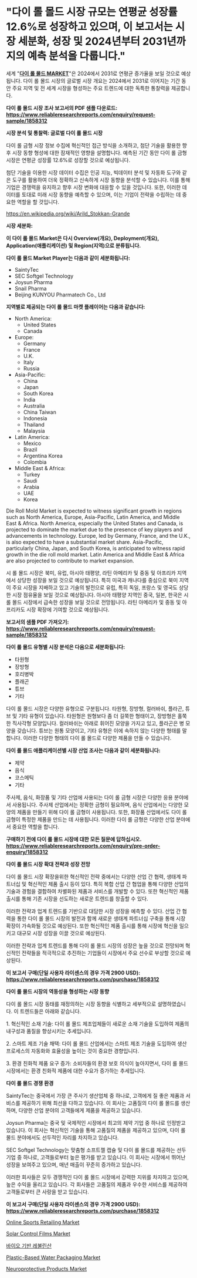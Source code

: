 <p><h1>"다이 롤 몰드 시장 규모는 연평균 성장률 12.6%로 성장하고 있으며, 이 보고서는 시장 세분화, 성장 및 2024년부터 2031년까지의 예측 분석을 다룹니다."</h1></p><p>세계 "<strong><a href="https://www.reliableresearchreports.com/die-roll-mold-r1858312">다이 롤 몰드 MARKET</a></strong>"은 2024에서 2031로 연평균 증가율을 보일 것으로 예상됩니다. 다이 롤 몰드 시장의 글로벌 시장 개요는 2024에서 2031로 이어지는 기간 동안 주요 지역 및 전 세계 시장을 형성하는 주요 트렌드에 대한 독특한 통찰력을 제공합니다.</p>
<p><strong>다이 롤 몰드 시장 조사 보고서의 PDF 샘플 다운로드: <a href="https://www.reliableresearchreports.com/enquiry/request-sample/1858312">https://www.reliableresearchreports.com/enquiry/request-sample/1858312</a></strong></p>
<p><strong>시장 분석 및 통찰력: 글로벌 다이 롤 몰드 시장</strong></p>
<p><p>다이 롤 금형 시장 정보 수집에 혁신적인 접근 방식을 소개하고, 첨단 기술을 활용한 향후 시장 동향 형성에 대한 잠재적인 영향을 설명합니다. 예측된 기간 동안 다이 롤 금형 시장은 연평균 성장률 12.6%로 성장할 것으로 예상됩니다.</p><p>첨단 기술을 이용한 시장 데이터 수집은 인공 지능, 빅데이터 분석 및 자동화 도구와 같은 도구를 활용하여 더욱 정확하고 신속하게 시장 동향을 분석할 수 있습니다. 이를 통해 기업은 경쟁력을 유지하고 향후 시장 변화에 대응할 수 있을 것입니다. 또한, 이러한 데이터를 토대로 미래 시장 동향을 예측할 수 있으며, 이는 기업이 전략을 수립하는 데 중요한 역할을 할 것입니다.</p></p>
<p><a href="%7CAUTHORITHY_DOMAIN_URL%7C">https://en.wikipedia.org/wiki/Arild_Stokkan-Grande</a></p>
<p><strong>시장 세분화:</strong></p>
<p><strong>이 다이 롤 몰드 Market은 다시 Overview(개요), Deployment(개요), Application(애플리케이션) 및 Region(지역)으로 분류됩니다.</strong></p>
<p><strong>다이 롤 몰드 Market Player는 다음과 같이 세분화됩니다:</strong></p>
<p><ul><li>SaintyTec</li><li>SEC Softgel Technology</li><li>Joysun Pharma</li><li>Snail Pharma</li><li>Beijing KUNYOU Pharmatech Co., Ltd</li></ul></p>
<p><strong>지역별로 제공되는 다이 롤 몰드 마켓 플레이어는 다음과 같습니다:</strong></p>
<p><ul>
    <li>
        North America:
        <ul>
            <li>United States</li>
            <li>Canada</li>
        </ul>
    </li>
    <li>
        Europe:
        <ul>
            <li>Germany</li>
            <li>France</li>
            <li>U.K.</li>
            <li>Italy</li>
            <li>Russia</li>
        </ul>
    </li>
    <li>
        Asia-Pacific:
        <ul>
            <li>China</li>
            <li>Japan</li>
            <li>South Korea</li>
            <li>India</li>
            <li>Australia</li>
            <li>China Taiwan</li>
            <li>Indonesia</li>
            <li>Thailand</li>
            <li>Malaysia</li>
        </ul>
    </li>
    <li>
        Latin America:
        <ul>
            <li>Mexico</li>
            <li>Brazil</li>
            <li>Argentina Korea</li>
            <li>Colombia</li>
        </ul>
    </li>
    <li>
        Middle East & Africa:
        <ul>
            <li>Turkey</li>
            <li>Saudi</li>
            <li>Arabia</li>
            <li>UAE</li>
            <li>Korea</li>
        </ul>
    </li>
    </ul></p>
<p><p>Die Roll Mold Market is expected to witness significant growth in regions such as North America, Europe, Asia-Pacific, Latin America, and Middle East & Africa. North America, especially the United States and Canada, is projected to dominate the market due to the presence of key players and advancements in technology. Europe, led by Germany, France, and the U.K., is also expected to have a substantial market share. Asia-Pacific, particularly China, Japan, and South Korea, is anticipated to witness rapid growth in the die roll mold market. Latin America and Middle East & Africa are also projected to contribute to market expansion.</p><p>시 롤 몰드 시장은 북미, 유럽, 아시아 태평양, 라틴 아메리카 및 중동 및 아프리카 지역에서 상당한 성장을 보일 것으로 예상됩니다. 특히 미국과 캐나다를 중심으로 북미 지역이 주요 시장을 지배하고 있고 기술의 발전으로 유럽, 특히 독일, 프랑스 및 영국도 상당한 시장 점유율을 보일 것으로 예상됩니다. 아시아 태평양 지역인 중국, 일본, 한국은 시 롤 몰드 시장에서 급속한 성장을 보일 것으로 전망됩니다. 라틴 아메리카 및 중동 및 아프리카도 시장 확장에 기여할 것으로 예상됩니다.</p></p>
<p><strong>보고서의 샘플 PDF 가져오기: <a href="https://www.reliableresearchreports.com/enquiry/request-sample/1858312">https://www.reliableresearchreports.com/enquiry/request-sample/1858312</a></strong></p>
<p><strong>다이 롤 몰드 유형별 시장 분석은 다음으로 세분화됩니다:</strong></p>
<p><ul><li>타원형</li><li>장방형</li><li>호리병박</li><li>플래곤</li><li>튜브</li><li>기타</li></ul></p>
<p><p>다이 롤 몰드 시장은 다양한 유형으로 구분됩니다. 타원형, 장방형, 컬러바쉬, 플라곤, 튜브 및 기타 유형이 있습니다. 타원형은 원형보다 좀 더 길쭉한 형태이고, 장방형은 홀쭉한 직사각형 모양입니다. 컬러바쉬는 아래로 휘어진 모양을 가지고 있고, 플라곤은 병 모양을 갖습니다. 튜브는 원통 모양이고, 기타 유형은 이에 속하지 않는 다양한 형태를 말합니다. 이러한 다양한 형태의 다이 롤 몰드로 다양한 제품을 만들 수 있습니다.</p></p>
<p><strong>다이 롤 몰드 애플리케이션별 시장 산업 조사는 다음과 같이 세분화됩니다:</strong></p>
<p><ul><li>제약</li><li>음식</li><li>코스메틱</li><li>기타</li></ul></p>
<p><p>주사제, 음식, 화장품 및 기타 산업에 사용되는 다이 롤 금형 시장은 다양한 응용 분야에서 사용됩니다. 주사제 산업에서는 정확한 금형이 필요하며, 음식 산업에서는 다양한 모양의 제품을 만들기 위해 다이 롤 금형이 사용됩니다. 또한, 화장품 산업에서도 다이 롤 금형이 특정한 제품을 만드는 데 사용됩니다. 이러한 다이 롤 금형은 다양한 산업 분야에서 중요한 역할을 합니다.</p></p>
<p><strong>구매하기 전에 다이 롤 몰드 시장에 대한 모든 질문에 답하십시오. <a href="https://www.reliableresearchreports.com/enquiry/pre-order-enquiry/1858312">https://www.reliableresearchreports.com/enquiry/pre-order-enquiry/1858312</a></strong></p>
<p><strong>다이 롤 몰드 시장 확대 전략과 성장 전망</strong></p>
<p><p>다이 롤 몰드 시장 확장을위한 혁신적인 전략 중에서는 다양한 산업 간 협력, 생태계 파트너십 및 혁신적인 제품 출시 등이 있다. 특히 복합 산업 간 협업을 통해 다양한 산업의 기술과 경험을 결합하여 차별화된 제품과 서비스를 개발할 수 있다. 또한 혁신적인 제품 출시를 통해 기존 시장을 선도하는 새로운 트렌드를 창출할 수 있다.</p><p>이러한 전략과 업계 트렌드를 기반으로 대담한 시장 성장을 예측할 수 있다. 산업 간 협력을 통한 다이 롤 몰드 시장의 발전과 함께 새로운 생태계 파트너십 구축을 통해 시장 확장이 가속화될 것으로 예상된다. 또한 혁신적인 제품 출시를 통해 시장에 혁신을 일으키고 대규모 시장 성장을 이끌 것으로 예상된다.</p><p>이러한 전략과 업계 트렌드를 통해 다이 롤 몰드 시장의 성장은 높을 것으로 전망되며 혁신적인 전략들을 적극적으로 추진하는 기업들이 시장에서 주요 선수로 부상할 것으로 예상된다.</p></p>
<p><strong>이 보고서 구매(단일 사용자 라이센스의 경우 가격 2900 USD): <a href="https://www.reliableresearchreports.com/purchase/1858312">https://www.reliableresearchreports.com/purchase/1858312</a></strong></p>
<p><strong>다이 롤 몰드 시장의 역동성을 형성하는 시장 동향</strong></p>
<p><p>다이 롤 몰드 시장 동태를 재정의하는 시장 동향을 식별하고 세부적으로 설명하였습니다. 이 트렌드들은 아래와 같습니다.</p><p>1. 혁신적인 소재 기술: 다이 롤 몰드 제조업체들이 새로운 소재 기술을 도입하여 제품의 내구성과 품질을 향상시키는 추세입니다.</p><p>2. 스마트 제조 기술 채택: 다이 롤 몰드 산업에서는 스마트 제조 기술을 도입하여 생산 프로세스의 자동화와 효율성을 높이는 것이 중요한 경향입니다.</p><p>3. 환경 친화적 제품 요구 증가: 소비자들의 환경 보호 의식이 높아지면서, 다이 롤 몰드 시장에서는 환경 친화적 제품에 대한 수요가 증가하는 추세입니다.</p></p>
<p><strong>다이 롤 몰드 경쟁 환경</strong></p>
<p><p>SaintyTec는 중국에서 가장 큰 주사기 생산업체 중 하나로, 고객에게 질 좋은 제품과 서비스를 제공하기 위해 최선을 다하고 있습니다. 이 회사는 고품질의 다이 롤 몰드를 생산하며, 다양한 산업 분야의 고객들에게 제품을 제공하고 있습니다.</p><p>Joysun Pharma는 중국 및 국제적인 시장에서 최고의 제약 기업 중 하나로 인정받고 있습니다. 이 회사는 혁신적인 기술을 통해 고품질의 제품을 제공하고 있으며, 다이 롤 몰드 분야에서도 선두적인 자리를 차지하고 있습니다.</p><p>SEC Softgel Technology는 맞춤형 소프트젤 캡슐 및 다이 롤 몰드를 제공하는 선두 기업 중 하나로, 고객들로부터 높은 평가를 받고 있습니다. 이 회사는 시장에서 뛰어난 성장을 보여주고 있으며, 매년 매출이 꾸준히 증가하고 있습니다.</p><p>이러한 회사들은 모두 경쟁적인 다이 롤 몰드 시장에서 강력한 지위를 차지하고 있으며, 높은 수익을 올리고 있습니다. 각 회사들은 고품질의 제품과 우수한 서비스를 제공하여 고객들로부터 큰 사랑을 받고 있습니다.</p></p>
<p><strong>이 보고서 구매(단일 사용자 라이센스의 경우 가격 2900 USD): <a href="https://www.reliableresearchreports.com/purchase/1858312">https://www.reliableresearchreports.com/purchase/1858312</a></strong></p>
<p><p><a href="https://github.com/vimar16th/Market-Research-Report-List-6/blob/main/online-sports-retailing-market.md">Online Sports Retailing Market</a></p><p><a href="https://issuu.com/reportprime-2/docs/solar-control-films-market-size-203_4803d3ba7e503e">Solar Control Films Market</a></p><p><a href="https://github.com/laholand/Market-Research-Report-List-6/blob/main/5577887108198.md">바이오 기반 레불린산</a></p><p><a href="https://github.com/luckyshygirl/Market-Research-Report-List-6/blob/main/plastic-based-water-packaging-market.md">Plastic-Based Water Packaging Market</a></p><p><a href="https://issuu.com/reportprime-2/docs/neuroprotective-products-market-siz_6a814571a82132">Neuroprotective Products Market</a></p></p>